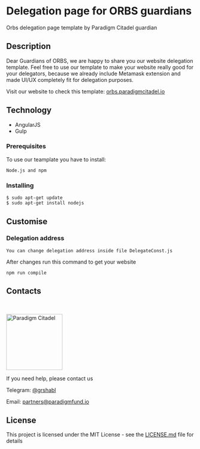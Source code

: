 # Delegation page for ORBS guardians 
Orbs delegation page template by Paradigm Citadel guardian

## Description

Dear Guardians of ORBS, we are happy to share you our website delegation template. Feel free to use our template to make your website really good for your delegators, because we already include Metamask extension and made UI/UX completely fit for delegation purposes. 

Visit our website to check this template: [orbs.paradigmcitadel.io](http://orbs.paradigmcitadel.io)

## Technology

* AngularJS 
* Gulp 

### Prerequisites

To use our teamplate you have to install:

```
Node.js and npm
```
### Installing

```
$ sudo apt-get update
$ sudo apt-get install nodejs
```

## Customise

### Delegation address

```
You can change delegation address inside file DelegateConst.js
```

After changes run this command to get your website 

```
npm run compile
```

## Contacts

</br>
<p align="left">
  <a href="http://orbs.paradigmcitadel.io">
    <img src="https://icon.community/media/logos/paradigm.PNG" alt="Paradigm Citadel" width="150" height="150">
  </a>
  </br>

If you need help, please contact us

Telegram: [@grshabl](https://t.me/grshabl)

Email: partners@paradigmfund.io

## License

This project is licensed under the MIT License - see the [LICENSE.md](LICENSE.md) file for details

